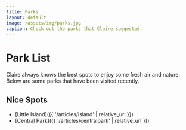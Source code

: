 ```yaml
---
title: Parks
layout: default
image: /assets/img/parks.jpg
caption: Check out the parks that Claire suggested.
---
```


# Park List

Claire always knows the best spots to enjoy some fresh air and nature. Below are some parks that have been visited recently.

## Nice Spots
- [Little Island]({{ '/articles/island' | relative_url }})
- [Central Park]({{ '/articles/centralpark' | relative_url }})
